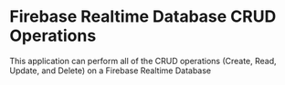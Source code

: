 # Firebase Realtime Database CRUD Operations

This application can perform all of the CRUD operations (Create, Read, Update, and Delete) on a Firebase Realtime Database
